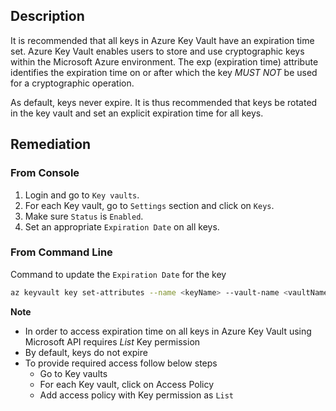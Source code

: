 ## Description

It is recommended that all keys in Azure Key Vault have an expiration time set. Azure Key Vault enables users to store and use cryptographic keys within the Microsoft Azure environment. The exp (expiration time) attribute identifies the expiration time on or after which the key *MUST NOT* be used for a cryptographic operation.

As default, keys never expire. It is thus recommended that keys be rotated in the key vault and set an explicit expiration time for all keys.

## Remediation

### From Console

1. Login and go to `Key vaults`.
2. For each Key vault, go to `Settings` section and click on `Keys`.
3. Make sure `Status` is `Enabled`.
4. Set an appropriate `Expiration Date` on all keys.

### From Command Line

Command to update the `Expiration Date` for the key

```bash
az keyvault key set-attributes --name <keyName> --vault-name <vaultName> -- expires Y-m-d'T'H:M:S'Z'
```

**Note**

- In order to access expiration time on all keys in Azure Key Vault using Microsoft API requires *List* Key permission
- By default, keys do not expire
- To provide required access follow below steps
   - Go to Key vaults
   - For each Key vault, click on Access Policy
   - Add access policy with Key permission as `List`
